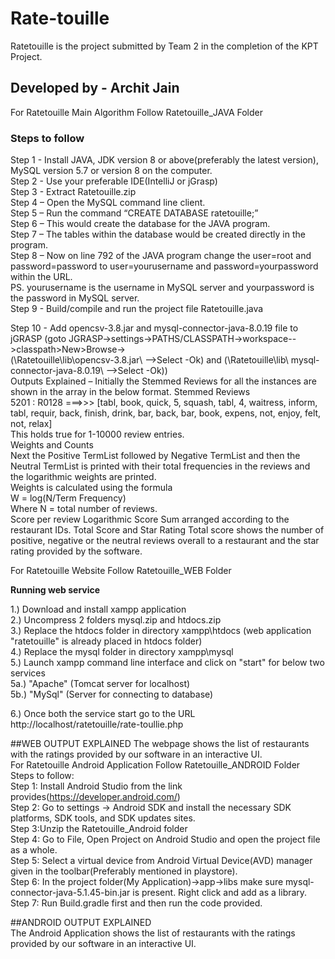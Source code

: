 # Rate-touille
Ratetouille is the project submitted by Team 2 in the completion of the KPT Project.
## Developed by - Archit Jain
For Ratetouille Main Algorithm Follow Ratetouille_JAVA Folder
### Steps to follow
Step 1 - Install JAVA, JDK version 8 or above(preferably the latest version), MySQL version 5.7 or version 8 on the computer.</br>
Step 2 - Use your preferable IDE(IntelliJ or jGrasp)</br>
Step 3 - Extract Ratetouille.zip</br>
Step 4 – Open the MySQL command line client.</br>
Step 5 – Run the command “CREATE DATABASE ratetouille;”</br>
Step 6 – This would create the database for the JAVA program.</br>
Step 7 – The tables within the database would be created directly in the program.</br>
Step 8 – Now on line 792 of the JAVA program change the user=root and password=password to user=yourusername and password=yourpassword within the URL.</br>
PS. yourusername is the username in MySQL server and yourpassword is the password in MySQL server.</br>
Step 9 - Build/compile and run the project file Ratetouille.java</br>
  
Step 10 - Add opencsv-3.8.jar and mysql-connector-java-8.0.19 file to jGRASP (goto JGRASP->settings->PATHS/CLASSPATH->workspace-->classpath>New>Browse-></br>
(\Ratetouille\lib\opencsv-3.8.jar\ -->Select -Ok) and (\Ratetouille\lib\ mysql-connector-java-8.0.19\ -->Select -Ok))
</br>
Outputs Explained – 
Initially the Stemmed Reviews for all the instances are shown in the array in the below format.
Stemmed Reviews</br>
5201 : R0128 ===>>> [tabl, book, quick, 5, squash, tabl, 4, waitress, inform, tabl, requir, back, finish, drink, bar, back, bar, book, expens, not, enjoy, felt, not, relax]</br>
This holds true for 1-10000 review entries.</br>
Weights and Counts</br>
Next the Positive TermList followed by Negative TermList and then the Neutral TermList is printed with their total frequencies in the reviews and the logarithmic weights are printed. </br>
Weights is calculated using the formula</br>
W = log(N/Term Frequency) </br>
Where N = total number of reviews.</br>
Score per review
Logarithmic Score Sum arranged according to the restaurant IDs.
Total Score and Star Rating
Total score shows the number of positive, negative or the neutral reviews overall to a restaurant and the star rating provided by the software.

For Ratetouille Website Follow Ratetouille_WEB Folder

**Running web service** </br>

1.) Download and install xampp application</br>
2.) Uncompress 2 folders mysql.zip and htdocs.zip</br>
3.) Replace the htdocs folder in directory xampp\htdocs (web application "ratetouille" is already placed in htdocs folder)</br>
4.) Replace the mysql folder in directory xampp\mysql</br>
5.) Launch xampp command line interface and click on "start" for below two services</br>
	5a.) "Apache" (Tomcat server for localhost)</br>
	5b.) "MySql" (Server for connecting to database)</br>

6.) Once both the service start go to the URL http://localhost/ratetouille/rate-toullie.php</br>

##WEB OUTPUT EXPLAINED
The webpage shows the list of restaurants with the ratings provided by our software in an interactive UI.</br>
For Ratetouille Android Application Follow Ratetouille_ANDROID Folder</br>
Steps to follow:</br>
Step 1: Install Android Studio from the link provides(https://developer.android.com/)</br>
Step 2: Go to settings -> Android SDK and install the necessary SDK platforms, SDK tools, and SDK updates sites.</br>
Step 3:Unzip the Ratetouille_Android folder</br>
Step 4: Go to File, Open Project on Android Studio and open the project file as a whole.</br>
Step 5: Select a virtual device from Android Virtual Device(AVD) manager given in the toolbar(Preferably mentioned in playstore).</br>
Step 6: In the project folder(My Application)->app->libs make sure mysql-connector-java-5.1.45-bin.jar is present. Right click and add as a library. </br>
Step 7: Run Build.gradle first and then run the code provided.</br>

##ANDROID OUTPUT EXPLAINED</br>
The Android Application shows the list of restaurants with the ratings provided by our software in an interactive UI.</br>



